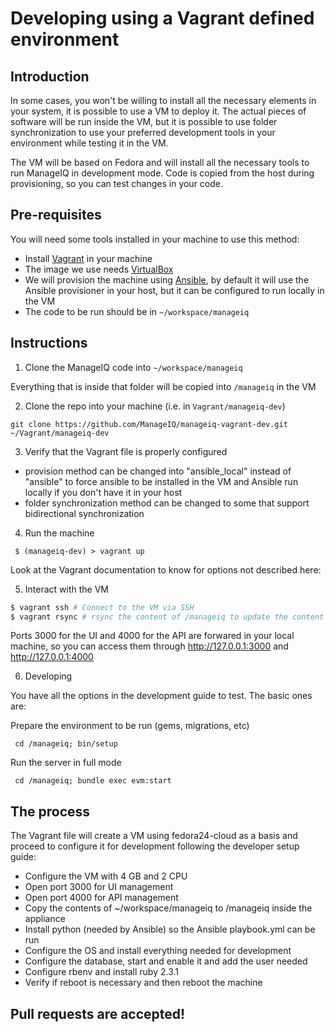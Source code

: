 # Developing using a Vagrant defined environment

## Introduction

In some cases, you won't be willing to install all the necessary elements in your system, it is possible to use a VM to deploy it.
The actual pieces of software will be run inside the VM, but it is possible to use folder synchronization to use your preferred development tools in your environment while testing it in the VM.

The VM will be based on Fedora and will install all the necessary tools to run ManageIQ in development mode.
Code is copied from the host during provisioning, so you can test changes in your code.

## Pre-requisites

You will need some tools installed in your machine to use this method:

- Install [Vagrant](http://vagrantup.com/) in your machine 
- The image we use needs [VirtualBox](https://www.virtualbox.org/)
- We will provision the machine using [Ansible](https://www.ansible.com/), by default it will use the Ansible provisioner in your host, but it can be configured to run locally in the VM
- The code to be run should be in `~/workspace/manageiq`

## Instructions

 1. Clone the ManageIQ code into `~/workspace/manageiq`

 Everything that is inside that folder will be copied into `/manageiq` in the VM

 2. Clone the repo into your machine (i.e. in `Vagrant/manageiq-dev`)
 
 `git clone https://github.com/ManageIQ/manageiq-vagrant-dev.git ~/Vagrant/manageiq-dev`

 3. Verify that the Vagrant file is properly configured

  - provision method can be changed into "ansible_local" instead of "ansible" to force ansible to be installed in the VM and Ansible run locally if you don't have it in your host
  - folder synchronization method can be changed to some that support bidirectional synchronization

 4. Run the machine

 ` $ (manageiq-dev) > vagrant up`

 Look at the Vagrant documentation to know for options not described here:

 5. Interact with the VM

  ``` bash
  $ vagrant ssh # Connect to the VM via SSH
  $ vagrant rsync # rsync the content of /manageiq to update the content
  ```

  Ports 3000 for the UI and 4000 for the API are forwared in your local machine, so you can access them through http://127.0.0.1:3000 and http://127.0.0.1:4000

 6. Developing

  You have all the options in the development guide to test. The basic ones are:

  Prepare the environment to be run (gems, migrations, etc)

  ` cd /manageiq; bin/setup`

  Run the server in full mode

  ` cd /manageiq; bundle exec evm:start`


## The process

The Vagrant file will create a VM using fedora24-cloud as a basis and proceed to configure it for development following the developer setup guide:

- Configure the VM with 4 GB and 2 CPU
- Open port 3000 for UI management
- Open port 4000 for API management
- Copy the contents of ~/workspace/manageiq to /manageiq inside the appliance
- Install python (needed by Ansible) so the Ansible playbook.yml can be run
- Configure the OS and install everything needed for development
- Configure the database, start and enable it and add the user needed
- Configure rbenv and install ruby 2.3.1
- Verify if reboot is necessary and then reboot the machine


## Pull requests are accepted!